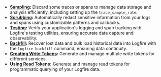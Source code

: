 * **[Sampling](sampling.md):** Discard some traces or spans to manage data storage and analysis efficiently, including setting up the `trace_sample_rate`.
* **[Scrubbing](scrubbing.md):** Automatically redact sensitive information from your logs and spans using customizable patterns and callbacks.
* **[Testing](testing.md):** Verify your application's logging and span tracking with Logfire's testing utilities, ensuring accurate data capture and observability.
* **[Backfill](backfill.md):** Recover lost data and bulk load historical data into Logfire with the `logfire backfill` command, ensuring data continuity.
* **[Creating Write Tokens](creating_write_tokens.md):** Generate and manage multiple write tokens for different services.
* **[Using Read Tokens](using_read_tokens.md):** Generate and manage read tokens for programmatic querying of your Logfire data.

